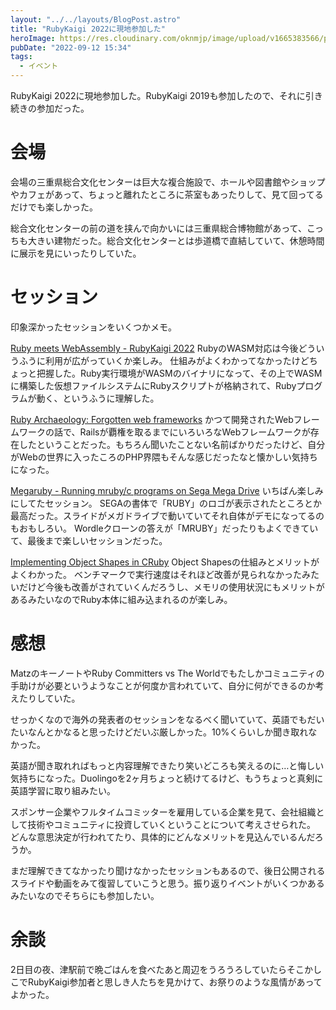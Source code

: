 ```yaml
---
layout: "../../layouts/BlogPost.astro"
title: "RubyKaigi 2022に現地参加した"
heroImage: https://res.cloudinary.com/oknmjp/image/upload/v1665383566/posts/7e9nmi8z19ccas8zuvipo88nftsl_yow9rl.jpg
pubDate: "2022-09-12 15:34"
tags:
  - イベント
---
```

RubyKaigi 2022に現地参加した。RubyKaigi 2019も参加したので、それに引き続きの参加だった。

# 会場

会場の三重県総合文化センターは巨大な複合施設で、ホールや図書館やショップやカフェがあって、ちょっと離れたところに茶室もあったりして、見て回ってるだけでも楽しかった。

総合文化センターの前の道を挟んで向かいには三重県総合博物館があって、こっちも大きい建物だった。総合文化センターとは歩道橋で直結していて、休憩時間に展示を見にいったりしていた。

# セッション

印象深かったセッションをいくつかメモ。

[Ruby meets WebAssembly - RubyKaigi 2022](https://rubykaigi.org/2022/presentations/kateinoigakukun.html)
RubyのWASM対応は今後どういうふうに利用が広がっていくか楽しみ。
仕組みがよくわかってなかったけどちょっと把握した。Ruby実行環境がWASMのバイナリになって、その上でWASMに構築した仮想ファイルシステムにRubyスクリプトが格納されて、Rubyプログラムが動く、というふうに理解した。

[Ruby Archaeology: Forgotten web frameworks](https://rubykaigi.org/2022/presentations/schwad_rb.html)
かつて開発されたWebフレームワークの話で、Railsが覇権を取るまでにいろいろなWebフレームワークが存在したということだった。もちろん聞いたことない名前ばかりだったけど、自分がWebの世界に入ったころのPHP界隈もそんな感じだったなと懐かしい気持ちになった。

[Megaruby - Running mruby/c programs on Sega Mega Drive](https://rubykaigi.org/2022/presentations/yujiyokoo.html)
いちばん楽しみにしてたセッション。
SEGAの書体で「RUBY」のロゴが表示されたところとか最高だった。スライドがメガドライブで動いていてそれ自体がデモになってるのもおもしろい。
Wordleクローンの答えが「MRUBY」だったりもよくできていて、最後まで楽しいセッションだった。

[Implementing Object Shapes in CRuby](https://rubykaigi.org/2022/presentations/jemmaissroff.html)
Object Shapesの仕組みとメリットがよくわかった。
ベンチマークで実行速度はそれほど改善が見られなかったみたいだけど今後も改善がされていくんだろうし、メモリの使用状況にもメリットがあるみたいなのでRuby本体に組み込まれるのが楽しみ。

# 感想

MatzのキーノートやRuby Committers vs The Worldでもたしかコミュニティの手助けが必要というようなことが何度か言われていて、自分に何ができるのか考えたりしていた。

せっかくなので海外の発表者のセッションをなるべく聞いていて、英語でもだいたいなんとかなると思ったけどだいぶ厳しかった。10%くらいしか聞き取れなかった。

英語が聞き取れればもっと内容理解できたり笑いどころも笑えるのに…と悔しい気持ちになった。Duolingoを2ヶ月ちょっと続けてるけど、もうちょっと真剣に英語学習に取り組みたい。

スポンサー企業やフルタイムコミッターを雇用している企業を見て、会社組織として技術やコミュニティに投資していくということについて考えさせられた。
どんな意思決定が行われてたり、具体的にどんなメリットを見込んでいるんだろうか。

まだ理解できてなかったり聞けなかったセッションもあるので、後日公開されるスライドや動画をみて復習していこうと思う。振り返りイベントがいくつかあるみたいなのでそちらにも参加したい。

# 余談

2日目の夜、津駅前で晩ごはんを食べたあと周辺をうろうろしていたらそこかしこでRubyKaigi参加者と思しき人たちを見かけて、お祭りのような風情があってよかった。
